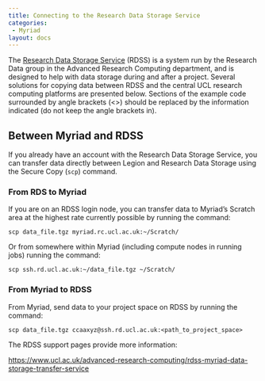 ```yaml
---
title: Connecting to the Research Data Storage Service
categories:
 - Myriad
layout: docs
---
```

The [Research Data Storage Service](https://www.ucl.ac.uk/advanced-research-computing/platforms-and-services/research-data-storage-service)
(RDSS) is a system run by the Research Data group in the Advanced Research
Computing department, and is designed to help with data storage
during and after a project. Several solutions for copying data between
RDSS and the central UCL research computing platforms are presented below.
Sections of the example code surrounded by angle brackets (\<\>) should 
be replaced by the information indicated (do not keep the angle brackets in).

## Between Myriad and RDSS

If you already have an account with the Research Data Storage Service, you can
transfer data directly between Legion and Research Data Storage using
the Secure Copy (`scp`) command.

### From RDS to Myriad

If you are on an RDSS login node, you can transfer data to
Myriad’s Scratch area at the highest rate currently possible by running
the command: 

```
scp data_file.tgz myriad.rc.ucl.ac.uk:~/Scratch/
```

Or from somewhere within Myriad (including compute nodes in
running jobs) running the command: 

```
scp ssh.rd.ucl.ac.uk:~/data_file.tgz ~/Scratch/
```

### From Myriad to RDSS

From Myriad, send data to your project space on RDSS by running the
command:

```
scp data_file.tgz ccaaxyz@ssh.rd.ucl.ac.uk:<path_to_project_space>
``` 

The RDSS support pages provide more
information:

<https://www.ucl.ac.uk/advanced-research-computing/rdss-myriad-data-storage-transfer-service>

